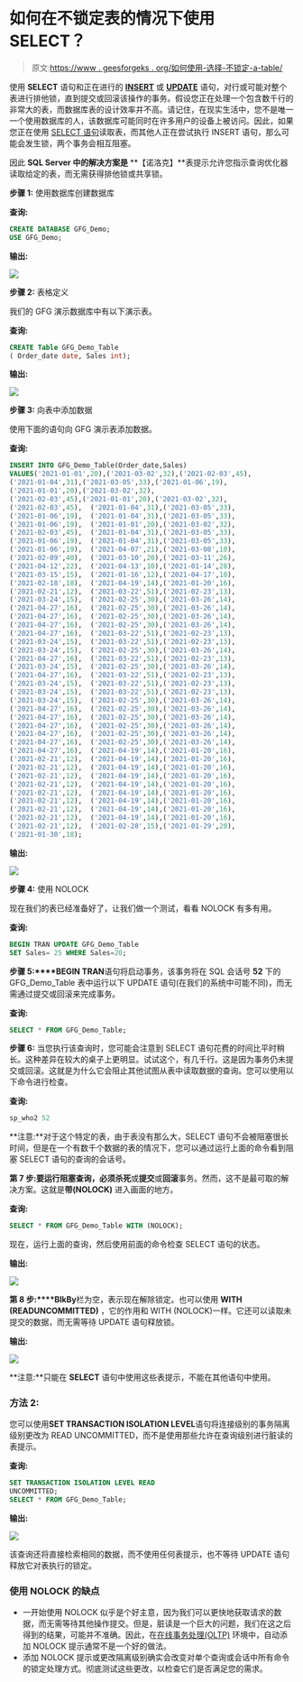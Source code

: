 # 如何在不锁定表的情况下使用 SELECT？

> 原文:[https://www . geesforgeks . org/如何使用-选择-不锁定-a-table/](https://www.geeksforgeeks.org/how-to-use-select-without-locking-a-table/)

使用 **SELECT** 语句和正在进行的 [**INSERT**](https://www.geeksforgeeks.org/sql-insert-statement/) 或 [**UPDATE**](https://www.geeksforgeeks.org/sql-update-statement/) 语句，对行或可能对整个表进行排他锁，直到提交或回滚该操作的事务。假设您正在处理一个包含数千行的非常大的表，而数据库表的设计效率并不高。请记住，在现实生活中，您不是唯一一个使用数据库的人，该数据库可能同时在许多用户的设备上被访问。因此，如果您正在使用 [SELECT 语句](https://www.geeksforgeeks.org/sql-select-query/)读取表，而其他人正在尝试执行 INSERT 语句，那么可能会发生锁，两个事务会相互阻塞。

因此 **SQL Server 中的解决方案是** **【诺洛克】**表提示允许您指示查询优化器读取给定的表，而无需获得排他锁或共享锁。

**步骤 1:** 使用数据库创建数据库

**查询:**

```sql
CREATE DATABASE GFG_Demo;
USE GFG_Demo;     
```

**输出:**

![](img/31dc5034ccdda17832903ab969dafa3e.png)

**步骤 2:** 表格定义

我们的 GFG 演示数据库中有以下演示表。

**查询:**

```sql
CREATE Table GFG_Demo_Table
( Order_date date, Sales int);   
```

**输出:**

![](img/a1c97c5a662bfba488d339a11391e5b3.png)

**步骤 3:** 向表中添加数据

使用下面的语句向 GFG 演示表添加数据。

**查询:**

```sql
INSERT INTO GFG_Demo_Table(Order_date,Sales)   
VALUES('2021-01-01',20),('2021-03-02',32),('2021-02-03',45),
('2021-01-04',31),('2021-03-05',33),('2021-01-06',19), 
('2021-01-01',20),('2021-03-02',32),
('2021-02-03',45),('2021-01-01',20),('2021-03-02',32),
('2021-02-03',45),  ('2021-01-04',31),('2021-03-05',33),
('2021-01-06',19),  ('2021-01-04',31),('2021-03-05',33),
('2021-01-06',19),  ('2021-01-01',20),('2021-03-02',32),
('2021-02-03',45),  ('2021-01-04',31),('2021-03-05',33),
('2021-01-06',19),  ('2021-01-04',31),('2021-03-05',33),
('2021-01-06',19),  ('2021-04-07',21),('2021-03-08',10),
('2021-02-09',40),  ('2021-03-10',20),('2021-03-11',26),
('2021-04-12',22),  ('2021-04-13',10),('2021-01-14',28),
('2021-03-15',15),  ('2021-01-16',12),('2021-04-17',10),
('2021-02-18',18),  ('2021-04-19',14),('2021-01-20',16),
('2021-02-21',12),  ('2021-03-22',51),('2021-02-23',13),
('2021-03-24',15),  ('2021-02-25',30),('2021-03-26',14),
('2021-04-27',16),  ('2021-02-25',30),('2021-03-26',14),
('2021-04-27',16),  ('2021-02-25',30),('2021-03-26',14),
('2021-04-27',16),  ('2021-02-25',30),('2021-03-26',14),
('2021-04-27',16),  ('2021-03-22',51),('2021-02-23',13),
('2021-03-24',15),  ('2021-03-22',51),('2021-02-23',13),
('2021-03-24',15),  ('2021-02-25',30),('2021-03-26',14),
('2021-04-27',16),  ('2021-03-22',51),('2021-02-23',13),
('2021-03-24',15),  ('2021-02-25',30),('2021-03-26',14),
('2021-04-27',16),  ('2021-03-22',51),('2021-02-23',13),
('2021-03-24',15),  ('2021-03-22',51),('2021-02-23',13),
('2021-03-24',15),  ('2021-03-22',51),('2021-02-23',13),
('2021-03-24',15),  ('2021-02-25',30),('2021-03-26',14),
('2021-04-27',16),  ('2021-02-25',30),('2021-03-26',14),
('2021-04-27',16),  ('2021-02-25',30),('2021-03-26',14),
('2021-04-27',16),  ('2021-02-25',30),('2021-03-26',14),
('2021-04-27',16),  ('2021-02-25',30),('2021-03-26',14),
('2021-04-27',16),  ('2021-02-25',30),('2021-03-26',14),
('2021-04-27',16),  ('2021-04-19',14),('2021-01-20',16),
('2021-02-21',12),  ('2021-04-19',14),('2021-01-20',16),
('2021-02-21',12),  ('2021-04-19',14),('2021-01-20',16),
('2021-02-21',12),  ('2021-04-19',14),('2021-01-20',16),
('2021-02-21',12),  ('2021-04-19',14),('2021-01-20',16),
('2021-02-21',12),  ('2021-04-19',14),('2021-01-20',16),
('2021-02-21',12),  ('2021-04-19',14),('2021-01-20',16),
('2021-02-21',12),  ('2021-04-19',14),('2021-01-20',16),
('2021-02-21',12),  ('2021-04-19',14),('2021-01-20',16),
('2021-02-21',12),  ('2021-02-28',15),('2021-01-29',20),
('2021-01-30',18);   
```

**输出:**

![](img/92663a88b8faeb7ac3747fe0440c3a7a.png)

**步骤 4:** 使用 NOLOCK

现在我们的表已经准备好了，让我们做一个测试，看看 NOLOCK 有多有用。

**查询:**

```sql
BEGIN TRAN UPDATE GFG_Demo_Table 
SET Sales= 25 WHERE Sales=20;   
```

**步骤 5:****BEGIN TRAN**语句将启动事务，该事务将在 SQL 会话号 **52** 下的 GFG_Demo_Table 表中运行以下 UPDATE 语句(在我们的系统中可能不同)，而无需通过提交或回滚来完成事务。

**查询:**

```sql
SELECT * FROM GFG_Demo_Table;   
```

**步骤 6:** 当您执行该查询时，您可能会注意到 SELECT 语句花费的时间比平时稍长。这种差异在较大的桌子上更明显。试试这个，有几千行。这是因为事务仍未提交或回滚。这就是为什么它会阻止其他试图从表中读取数据的查询。您可以使用以下命令进行检查。

**查询:**

```sql
sp_who2 52   
```

**注意:**对于这个特定的表，由于表没有那么大，SELECT 语句不会被阻塞很长时间，但是在一个有数千个数据的表的情况下，您可以通过运行上面的命令看到阻塞 SELECT 语句的查询的会话号。

**第 7 步:**要运行阻塞查询，必须**杀死**或**提交**或**回滚**事务。然而，这不是最可取的解决方案。这就是**带(NOLOCK)** 进入画面的地方。

**查询:**

```sql
SELECT * FROM GFG_Demo_Table WITH (NOLOCK);   
```

现在，运行上面的查询，然后使用前面的命令检查 SELECT 语句的状态。

**输出:**

![](img/2f2be118b293684a93179069aab1f357.png)

**第 8 步:****BlkBy**栏为空，表示现在解除锁定。也可以使用 **WITH (READUNCOMMITTED)** ，它的作用和 WITH (NOLOCK)一样。它还可以读取未提交的数据，而无需等待 UPDATE 语句释放锁。

**输出:**

![](img/81c7de164482ef2e295a86dfc8c9c13b.png)

**注意:**只能在 **SELECT** 语句中使用这些表提示，不能在其他语句中使用。

### 方法 2:

您可以使用**SET TRANSACTION ISOLATION LEVEL**语句将连接级别的事务隔离级别更改为 READ UNCOMMITTED，而不是使用那些允许在查询级别进行脏读的表提示。

**查询:**

```sql
SET TRANSACTION ISOLATION LEVEL READ 
UNCOMMITTED; 
SELECT * FROM GFG_Demo_Table;  
```

**输出:**

![](img/1942e8c436350de8ffc3bcd0e6b79fd0.png)

该查询还将直接检索相同的数据，而不使用任何表提示，也不等待 UPDATE 语句释放它对表执行的锁定。

### 使用 NOLOCK 的缺点

*   一开始使用 NOLOCK 似乎是个好主意，因为我们可以更快地获取请求的数据，而无需等待其他操作提交。但是，脏读是一个巨大的问题，我们在这之后得到的结果，可能并不准确。因此，在[在线事务处理(OLTP)](https://www.geeksforgeeks.org/on-line-transaction-processing-oltp-system-in-dbms/) 环境中，自动添加 NOLOCK 提示通常不是一个好的做法。
*   添加 NOLOCK 提示或更改隔离级别确实会改变对单个查询或会话中所有命令的锁定处理方式。彻底测试这些更改，以检查它们是否满足您的需求。